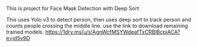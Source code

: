 This is project for Face Mask Detection with Deep Sort

This uses Yolo v3 to detect person, then uses deep sort to track person and counts people crossing the middle line.
use the link to download remaining trained models. https://1drv.ms/u/s!AgnWcfMSYWdeafTxCRBlBcpiACA?e=jd5y9D